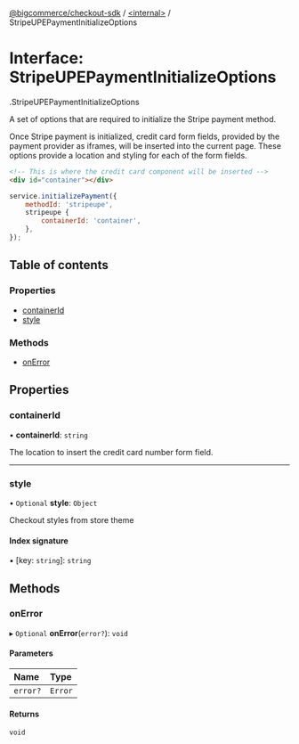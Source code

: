 [@bigcommerce/checkout-sdk](../README.md) / [<internal\>](../modules/internal_.md) / StripeUPEPaymentInitializeOptions

# Interface: StripeUPEPaymentInitializeOptions

[<internal>](../modules/internal_.md).StripeUPEPaymentInitializeOptions

A set of options that are required to initialize the Stripe payment method.

Once Stripe payment is initialized, credit card form fields, provided by the
payment provider as iframes, will be inserted into the current page. These
options provide a location and styling for each of the form fields.

```html
<!-- This is where the credit card component will be inserted -->
<div id="container"></div>
```

```js
service.initializePayment({
    methodId: 'stripeupe',
    stripeupe {
        containerId: 'container',
    },
});
```

## Table of contents

### Properties

- [containerId](internal_.StripeUPEPaymentInitializeOptions.md#containerid)
- [style](internal_.StripeUPEPaymentInitializeOptions.md#style)

### Methods

- [onError](internal_.StripeUPEPaymentInitializeOptions.md#onerror)

## Properties

### containerId

• **containerId**: `string`

The location to insert the credit card number form field.

___

### style

• `Optional` **style**: `Object`

Checkout styles from store theme

#### Index signature

▪ [key: `string`]: `string`

## Methods

### onError

▸ `Optional` **onError**(`error?`): `void`

#### Parameters

| Name | Type |
| :------ | :------ |
| `error?` | `Error` |

#### Returns

`void`
